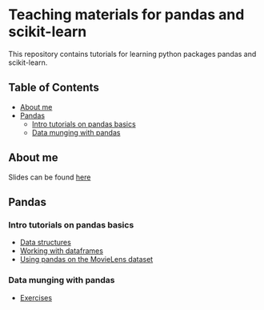 # Teaching materials for pandas and scikit-learn
This repository contains tutorials for learning python packages pandas and scikit-learn.

## Table of Contents

 * [About me](#about-me)
 * [Pandas](#pandas)
 	* [Intro tutorials on pandas basics](#intro-tutorials-on-pandas-basics)
 	* [Data munging with pandas](#data-munging-with-pandas)


## About me
Slides can be found [here](http://slides.com/luciasantamaria/about#/)

## Pandas 

### Intro tutorials on pandas basics

 * [Data structures](https://github.com/luciasantamaria/pandas-tutorial/blob/master/intro-to-pandas-1-Data-Structures.ipynb)
 * [Working with dataframes](https://github.com/luciasantamaria/pandas-tutorial/blob/master/intro-to-pandas-2-Working-With-DataFrames.ipynb)
 * [Using pandas on the MovieLens dataset](https://github.com/luciasantamaria/pandas-tutorial/blob/master/intro-to-pandas-3-Pandas-On-MovieLens.ipynb)

### Data munging with pandas

 * [Exercises](https://github.com/luciasantamaria/pandas-tutorial/blob/master/data-mungling-with-pandas.ipynb)

